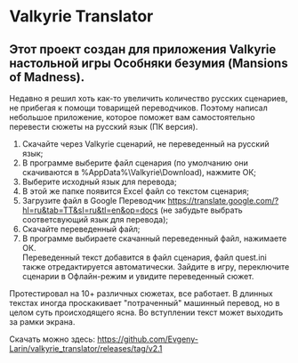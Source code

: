 # Valkyrie Translator
## Этот проект создан для приложения Valkyrie настольной игры Особняки безумия (Mansions of Madness).
Недавно я решил хоть как-то увеличить количество русских сценариев, не прибегая к помощи товарищей переводчиков. Поэтому написал небольшое приложение, которое поможет вам самостоятельно перевести сюжеты на русский язык (ПК версия).

1. Скачайте через Valkyrie сценарий, не переведенный на русский язык;  
2. В программе выберите файл сценария (по умолчанию они скачиваются в %AppData%\Valkyrie\Download), нажмите ОК;  
3. Выберите исходный язык для перевода;  
4. В этой же папке появится Excel файл со текстом сценария;  
5. Загрузите файл в Google Переводчик https://translate.google.com/?hl=ru&tab=TT&sl=ru&tl=en&op=docs (не забудьте выбрать соответсвующий язык для перевода);  
6. Скачайте переведенный файл;  
7. В программе выбираете скачанный переведенный файл, нажимаете ОК.  
Переведенный текст добавится в файл сценария, файл quest.ini также отредактируется автоматически. 
Зайдите в игру, переключите сценарии в Офлайн-режим и увидите переведенный сюжет.

Протестировал на 10+ различных сюжетах, все работает. В длинных текстах иногда проскакивает "потраченный" машинный перевод, но в целом суть происходящего ясна. Во вступлении текст может выходить за рамки экрана.

Скачать можно здесь: https://github.com/Evgeny-Larin/valkyrie_translator/releases/tag/v2.1  
